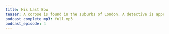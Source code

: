 ```yaml
---
title: His Last Bow
teaser: A corpse is found in the suburbs of London. A detective is approached to investigate it when all other attempts at solving the case fail.
podcast_complete_mp3: full.mp3
podcast_episode: 4
---
```

